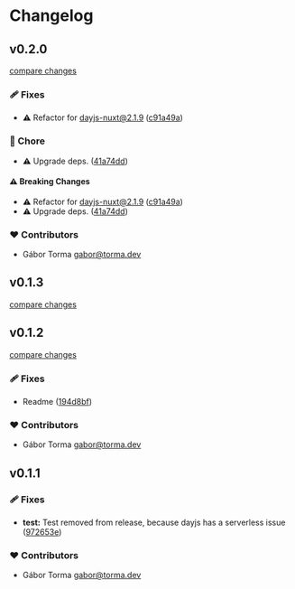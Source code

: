 # Changelog


## v0.2.0

[compare changes](https://github.com/GaborTorma/nuxt-dayjs-business-days/compare/v0.1.3...v0.2.0)

### 🩹 Fixes

- ⚠️  Refactor for dayjs-nuxt@2.1.9 ([c91a49a](https://github.com/GaborTorma/nuxt-dayjs-business-days/commit/c91a49a))

### 🏡 Chore

- ⚠️  Upgrade deps. ([41a74dd](https://github.com/GaborTorma/nuxt-dayjs-business-days/commit/41a74dd))

#### ⚠️ Breaking Changes

- ⚠️  Refactor for dayjs-nuxt@2.1.9 ([c91a49a](https://github.com/GaborTorma/nuxt-dayjs-business-days/commit/c91a49a))
- ⚠️  Upgrade deps. ([41a74dd](https://github.com/GaborTorma/nuxt-dayjs-business-days/commit/41a74dd))

### ❤️ Contributors

- Gábor Torma <gabor@torma.dev>

## v0.1.3

[compare changes](https://github.com/GaborTorma/nuxt-dayjs-business-days/compare/v0.1.2...v0.1.3)

## v0.1.2

[compare changes](https://github.com/GaborTorma/nuxt-dayjs-business-days/compare/v0.1.1...v0.1.2)

### 🩹 Fixes

- Readme ([194d8bf](https://github.com/GaborTorma/nuxt-dayjs-business-days/commit/194d8bf))

### ❤️ Contributors

- Gábor Torma <gabor@torma.dev>

## v0.1.1


### 🩹 Fixes

- **test:** Test removed from release, because dayjs has a serverless issue ([972653e](https://github.com/GaborTorma/nuxt-dayjs-business-days/commit/972653e))

### ❤️ Contributors

- Gábor Torma <gabor@torma.dev>

